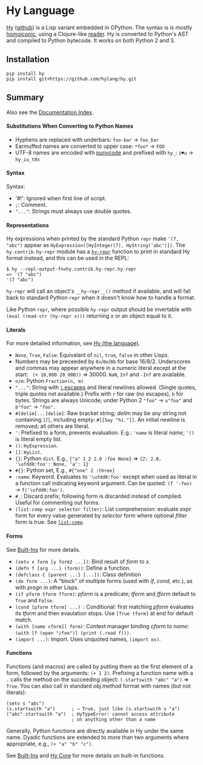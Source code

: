Hy Language
===========

[Hy] ([github]) is a Lisp variant embedded in CPython. The syntax is
is mostly [homoiconic], using a Clojure-like [reader]. Hy is converted
to Python's AST and compiled to Python bytecode. It works on both
Python 2 and 3.


Installation
------------

    pip install hy
    pip install git+https://github.com/hylang/hy.git


Summary
-------

Also see the [Documentation Index].

#### Substitutions When Converting to Python Names

- Hyphens are replaced with underbars:  `foo-bar` → `foo_bar`
- Earmuffed names are converted to upper case: `*foo*` → `FOO`
- UTF-8 names are encoded with [punycode] and prefixed with `hy_`:
  `i♥u` → `hy_iu_t0x`

#### Syntax

Syntax:
- '#!': Ignored when first line of script.
- `;`: Comment.
- `"..."`: Strings must always use double quotes.

#### Representations

Hy expressions when printed by the standard Python `repr` make `'(7,
"abc")` appear as `HyExpression([HyInteger(7), HyString('abc')])`. The
`hy.contrib.hy-repr` module has a [`hy-repr`] function to print in
standard Hy format instead, and this can be used in the REPL:

    $ hy --repl-output-fn=hy.contrib.hy-repr.hy-repr
    => '(7 "abc")
    '(7 "abc")

`hy-repr` will call an object's `__hy-repr__()` method if available,
and will fall back to standard Python `repr` when it doesn't know how
to handle a format.

Like Python `repr`, where possible `hy-repr` output should be
invertable with `(eval (read-str (hy-repr x)))` returning _x_ or an
object equal to it.

#### Literals

For more detailed information, see [Hy (the language)][api].

- `None`, `True`, `False`: Equivalant of `nil`, `true`, `false` in
  other Lisps.
- Numbers may be preceeded by `0x`/`0o`/`0b` for base 16/8/2.
  Underscores and commas may appear anywhere in a numeric literal
  except at the start: ` (+ 10,000 20_000))` => 30000. `NaN`, `Inf`
  and `-Inf` are available.
- `n/m`: Python `Fraction(n, m)`
- `"..."`: String with [`\` escapes] and literal newlines allowed.
  (Single quotes, triple quotes not available.) Prefix with `r` for
  raw (no escapes), `b` for bytes. Strings are always Unicode; under
  Python 2 `"foo"` → `u"foo"` and `b"foo"` → `"foo"`.
- `#[delim[...]delim]`: Raw bracket string; _delim_ may be any string
  not containing `[`/`]`, including empty: `#[[Say "hi."]]`. An
  initial newline is removed; all others are literal.
- `'`: Prefixed to a form, prevents evaluation. E.g.: `'name` is
  literal _name_, `'()` is literal empty list.
- `()`: `HyExpression`.
- `[]`: `HyList`.
- `{}`: Python `dict`. E.g.,
  `{"a" 1 2 2.0 :foo None}` ⇒ `{2: 2.0, '\ufdd0:foo': None, 'a': 1}`
- `#{}`: Python set, E.g., `#{"one" 2 :three}`
- `:name`: Keyword. Evaluates to `'\ufdd0:foo'` except when used as
  literal in a function call indicating keyword argument. Can be
  quoted: `(f ':foo)` → `f('\ufdd0:foo')`.
- `#_`: Discard prefix; following form is discarded instead of
  compiled. Useful for commenting out forms.
- `(list-comp expr selector filter)`: List comprehension: evaluate
  _expr_ form for every value generated by _selector_ form where
  optional _filter_ form is true. See [`list-comp`].

#### Forms

See [Built-Ins] for more details.

- `(setv x form [y form2 ...])`: Bind result of _form_ to _x_.
- `(defn f [arg ...] (form))`: Define a function.
- `(defclass C [parent ...] [...])`: Class definition
- `(do form ...)`: A "block" of multiple forms (used with _if_,
  _cond_, etc.), as with _progn_ in other Lisps.
- `(if pform tform fform)`: _pform_ is a predicate; _tform_ and
  _fform_ default to `True` and `False`.
- `(cond [pform tform] ...) `: Conditional: first matching _pform_
  evaluates its _tform_ and then evaulation stops. Use `[True tform]`
  at end for default match.
- `(with [name cform]] form)`: Context manager binding _cform_ to
  _name_: `(with [f (open "/foo")] (print (.read f)))`.
- `(import ...)`: Import. Uses unquoted names, `(import os)`.

#### Functions

Functions (and macros) are called by putting them as the first element
of a form, followed by the arguments: `(+ 1 2)`. Prefixing a function
name with a `.` calls the method on the succeeding object:
`(.startswith "abc" "a")` ⇒ `True`. You can also call in standard
_obj.method_ format with names (but not literals):

    (setv s "abc")
    (s.startswith "a")      ; ⇒ True, just like (s.startswith s "a")
    ("abc".startswith "a")  ; HyTypeError: cannot access attribute
                            ; on anything other than a name

Generally, Python functions are directly available in Hy under the
same name. Dyadic functions are extended to more than two arguments
where appropriate, e.g., `(+ "a" "b" "c")`.

See [Built-Ins] and [Hy Core] for more details on built-in functions.



[Built-Ins]: http://docs.hylang.org/en/stable/language/api.html#built-ins
[Documentation Index]: http://docs.hylang.org/en/stable/language/index.html
[Hy Core]: http://docs.hylang.org/en/stable/language/core.html
[Hy]: http://docs.hylang.org/en/stable/
[`\` escapes]: https://docs.python.org/3/reference/lexical_analysis.html#strings
[`hy-repr`]: http://docs.hylang.org/en/stable/contrib/hy_repr.html
[`list-comp`]: http://docs.hylang.org/en/stable/language/api.html#list-comp
[api]: http://docs.hylang.org/en/stable/language/api.html
[github]: https://github.com/hylang
[homoiconic]: https://en.wikipedia.org/wiki/Homoiconicity
[punycode]: https://en.wikipedia.org/wiki/Punycode
[reader]: https://clojure.org/reference/reader
